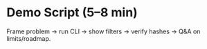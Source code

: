 # Demo Script (5–8 min)
Frame problem → run CLI → show filters → verify hashes → Q&A on limits/roadmap.
